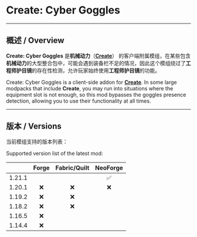 # Create: Cyber Goggles

---
## 概述 / Overview

**Create: Cyber Goggles** 是**机械动力**（[**Create**](https://modrinth.com/mod/create)） 的客户端附属模组，在某些包含**机械动力**的大型整合包中，可能会遇到装备栏不足的情况，因此这个模组绕过了**工程师护目镜**的存在性检测，允许玩家始终使用**工程师护目镜**的功能。

Create: Cyber Goggles is a client-side addon for [**Create**](https://modrinth.com/mod/create). In some large modpacks that include **Create**, you may run into situations where the equipment slot is not enough, so this mod bypasses the goggles presence detection, allowing you to use their functionality at all times.

---
## 版本 / Versions
当前模组支持的版本列表：

Supported version list of the latest mod:

||Forge|Fabric/Quilt|NeoForge|
|:-:|:-:|:-:|:-:|
|1.21.1|||✅|
|1.20.1|❌|❌|❌|
|1.19.2|❌|❌||
|1.18.2|❌|❌||
|1.16.5|❌|||
|1.14.4|❌|||